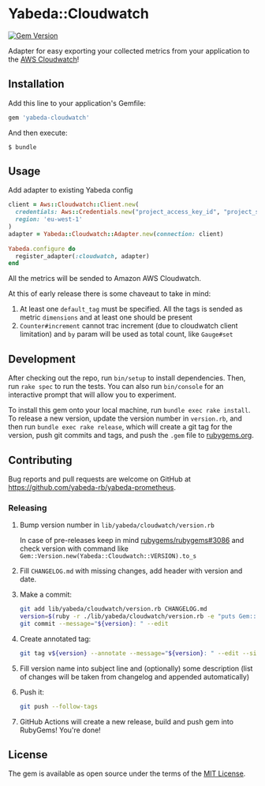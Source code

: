 # Yabeda::Cloudwatch

[![Gem Version](https://badge.fury.io/rb/yabeda-cloudwatch.svg)](https://rubygems.org/gems/yabeda-cloudwatch)

Adapter for easy exporting your collected metrics from your application to the [AWS Cloudwatch]!

## Installation

Add this line to your application's Gemfile:

```ruby
gem 'yabeda-cloudwatch'
```

And then execute:

    $ bundle

## Usage

Add adapter to existing Yabeda config

```ruby
client = Aws::Cloudwatch::Client.new(
  credentials: Aws::Credentials.new("project_access_key_id", "project_secret_access_key"),
  region: 'eu-west-1'
)
adapter = Yabeda::Cloudwatch::Adapter.new(connection: client)
    
Yabeda.configure do
  register_adapter(:cloudwatch, adapter)
end
```

All the metrics will be sended to Amazon AWS Cloudwatch. 

At this of early release there is some chaveaut to take in mind:
1. At least one `default_tag` must be specified. All the tags is sended as metric `dimensions` and at least one should be present
2. `Counter#increment` cannot trac increment (due to cloudwatch client limitation) and `by` param will be used as total count, like `Gauge#set`

## Development

After checking out the repo, run `bin/setup` to install dependencies. Then, run `rake spec` to run the tests. You can also run `bin/console` for an interactive prompt that will allow you to experiment.

To install this gem onto your local machine, run `bundle exec rake install`. To release a new version, update the version number in `version.rb`, and then run `bundle exec rake release`, which will create a git tag for the version, push git commits and tags, and push the `.gem` file to [rubygems.org](https://rubygems.org).

## Contributing

Bug reports and pull requests are welcome on GitHub at https://github.com/yabeda-rb/yabeda-prometheus.

### Releasing

1. Bump version number in `lib/yabeda/cloudwatch/version.rb`

   In case of pre-releases keep in mind [rubygems/rubygems#3086](https://github.com/rubygems/rubygems/issues/3086) and check version with command like `Gem::Version.new(Yabeda::Cloudwatch::VERSION).to_s`

2. Fill `CHANGELOG.md` with missing changes, add header with version and date.

3. Make a commit:

   ```sh
   git add lib/yabeda/cloudwatch/version.rb CHANGELOG.md
   version=$(ruby -r ./lib/yabeda/cloudwatch/version.rb -e "puts Gem::Version.new(Yabeda::Cloudwatch::VERSION)")
   git commit --message="${version}: " --edit
   ```

4. Create annotated tag:

   ```sh
   git tag v${version} --annotate --message="${version}: " --edit --sign
   ```

5. Fill version name into subject line and (optionally) some description (list of changes will be taken from changelog and appended automatically)

6. Push it:

   ```sh
   git push --follow-tags
   ```

7. GitHub Actions will create a new release, build and push gem into RubyGems! You're done!

## License

The gem is available as open source under the terms of the [MIT License](https://opensource.org/licenses/MIT).

[AWS Cloudwatch]: https://aws.amazon.com/ "AWS monitoring solution"